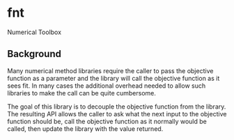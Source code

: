 # fnt
Numerical Toolbox

## Background
Many numerical method libraries require the caller to pass the objective
function as a parameter and the library will call the objective function as it
sees fit.  In many cases the additional overhead needed to allow such
libraries to make the call can be quite cumbersome.

The goal of this library is to decouple the objective function from the
library.  The resulting API allows the caller to ask what the next input to
the objective function should be, call the objective function as it normally
would be called, then update the library with the value returned.
